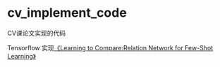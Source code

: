 # cv_implement_code
CV课论文实现的代码

Tensorflow 实现[《Learning to Compare:Relation Network for Few-Shot Learning》](https://arxiv.org/abs/1711.06025)
